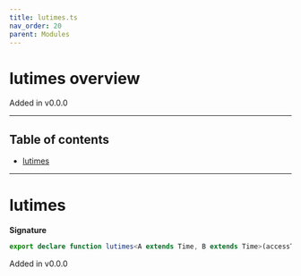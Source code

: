 ```yaml
---
title: lutimes.ts
nav_order: 20
parent: Modules
---
```


# lutimes overview

Added in v0.0.0

---

<h2 class="text-delta">Table of contents</h2>

- [lutimes](#lutimes)

---

# lutimes

**Signature**

```ts
export declare function lutimes<A extends Time, B extends Time>(accessTime: A, modifyTime: B)
```

Added in v0.0.0
